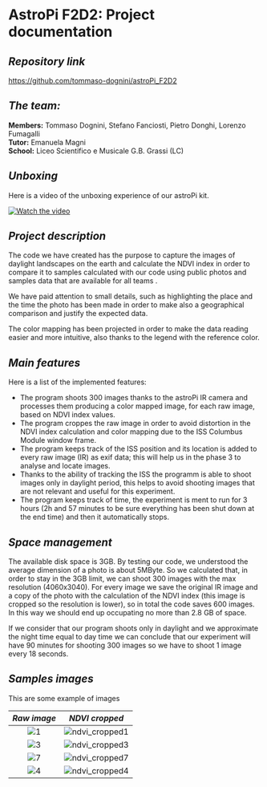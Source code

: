 # AstroPi F2D2: Project documentation
## *Repository link*
https://github.com/tommaso-dognini/astroPi_F2D2 
## *The team:*
**Members:** Tommaso Dognini, Stefano Fanciosti, Pietro Donghi, Lorenzo Fumagalli <br/>
**Tutor:** Emanuela Magni <br/>
**School:** Liceo Scientifico e Musicale G.B. Grassi (LC) <br/>


## *Unboxing*
Here is a video of the unboxing experience of our astroPi kit.

[![Watch the video](https://user-images.githubusercontent.com/74106088/155032428-0b592a31-b1f0-4cf4-85b3-c917488f39f3.jpg)](https://www.youtube.com/embed/XQVWcYVsONQ?start=1)


## *Project description*
The code we have created has the purpose to capture the images of daylight landscapes on the earth and calculate the NDVI index in order to compare it to samples calculated with our code using public photos and samples data that are available for all teams .

We have paid attention to small details, such as highlighting the place and the time the photo has been made in order to make also a geographical comparison and justify the expected data.

The color mapping has been projected in order to make the data reading easier and more intuitive, also thanks to the legend with the reference color.

## *Main features*
Here is a list of the implemented features:

- The program shoots 300 images thanks to the astroPi IR camera and processes them producing a color mapped image, for each raw image, based on NDVI index values.
- The program croppes the raw image in order to avoid distortion in the NDVI index calculation and color mapping due to the ISS Columbus Module window frame.
- The program keeps track of the ISS position and its location is added to every raw image (IR) as exif data; this will help us in the phase 3 to analyse and locate images.
- Thanks to the ability of tracking the ISS the programm is able to shoot images only in daylight period, this helps to avoid shooting images that are not relevant and useful for this experiment.
- The program keeps track of time, the experiment is ment to run for 3 hours (2h and 57 minutes to be sure everything has been shut down at the end time) and then it automatically stops.

## *Space management*
The available disk space is 3GB. By testing our code, we understood the average dimension of a photo is about 5MByte. So we calculated that, in order to stay in the 3GB limit,  we can shoot 300 images with the max resolution (4060x3040). For every image we save the original IR image and a copy of the photo with the calculation of the NDVI index (this image is cropped so the resolution is lower), so in total the code saves 600 images. In this way we should end up occupating no more than 2.8 GB of space.

If we consider that our program shoots only in daylight and we approximate the night time equal to day time we can conclude that our experiment will have 90 minutes for shooting 300 images so we have to shoot 1 image every 18 seconds.

## *Samples images*
This are some example of images

| *Raw image*             |  *NDVI cropped* |
:-------------------------:|:-------------------------:
![1](https://user-images.githubusercontent.com/74106088/155032757-40b0926d-68ed-47dc-8aab-9fe55d71bd3e.jpg) |  ![ndvi_cropped1](https://user-images.githubusercontent.com/74106088/155032895-d307ae9c-a060-4d38-9816-e0b4d3f8a2b7.jpg)
![3](https://user-images.githubusercontent.com/74106088/155033526-d5d9965c-a19c-4b22-bafd-e13d26a7dcfa.jpg)  |  ![ndvi_cropped3](https://user-images.githubusercontent.com/74106088/155033615-cd829b86-ffd6-4051-bb89-b12b8a075a10.jpg)
![7](https://user-images.githubusercontent.com/74106088/155033730-02630fee-41de-4d6d-b7c8-6dd920aef6cd.jpg)  |  ![ndvi_cropped7](https://user-images.githubusercontent.com/74106088/155033834-da629f76-ff8c-42cf-8a8c-e04ccb5a457d.jpg)
![4](https://user-images.githubusercontent.com/74106088/155033911-bf882fca-9419-4a36-939a-ead378557402.jpg)  |  ![ndvi_cropped4](https://user-images.githubusercontent.com/74106088/155034044-00dd5ac0-4e96-425c-922f-c8ad49ee9497.jpg)



